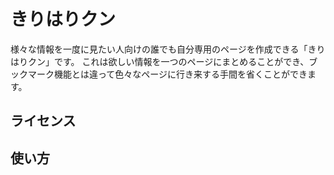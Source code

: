# きりはりクン

様々な情報を一度に見たい人向けの誰でも自分専用のページを作成できる「きりはりクン」です。 これは欲しい情報を一つのページにまとめることができ、ブックマーク機能とは違って色々なページに行き来する手間を省くことができます。


## ライセンス


## 使い方
